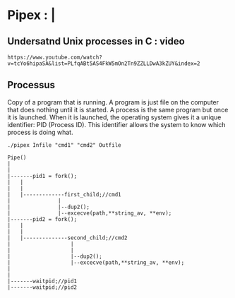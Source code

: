 # Pipex : |



## Undersatnd Unix processes in C : video



```
https://www.youtube.com/watch?v=tcYo6hipaSA&list=PLfqABt5AS4FkW5mOn2Tn9ZZLLDwA3kZUY&index=2
```


## Processus


Copy of a program that is running. A program is just file on the computer that does nothing until it is started. A process is the same program but once it is launched. When it is launched, the operating system gives it a unique identifier: PID (Process ID). This identifier allows the system to know which process is doing what.



```
./pipex	Infile "cmd1" "cmd2" Outfile

Pipe()
|
|
|-------pid1 = fork();
|	|
|	|
|	|-------------first_child;//cmd1
|				|
|				|--dup2();
|				|--excecve(path,**string_av, **env);
|-------pid2 = fork();
|	|
|	|
|	|--------------second_child;//cmd2
|					|
|					|
|					|--dup2();
|					|--excecve(path,**string_av, **env);
|
|
|-------waitpid;//pid1
|-------waitpid;//pid2

```
